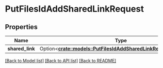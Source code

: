 # PutFilesIdAddSharedLinkRequest

## Properties

Name | Type | Description | Notes
------------ | ------------- | ------------- | -------------
**shared_link** | Option<[**crate::models::PutFilesIdAddSharedLinkRequestSharedLink**](put_files_id_add_shared_link_request_shared_link.md)> |  | [optional]

[[Back to Model list]](../README.md#documentation-for-models) [[Back to API list]](../README.md#documentation-for-api-endpoints) [[Back to README]](../README.md)


